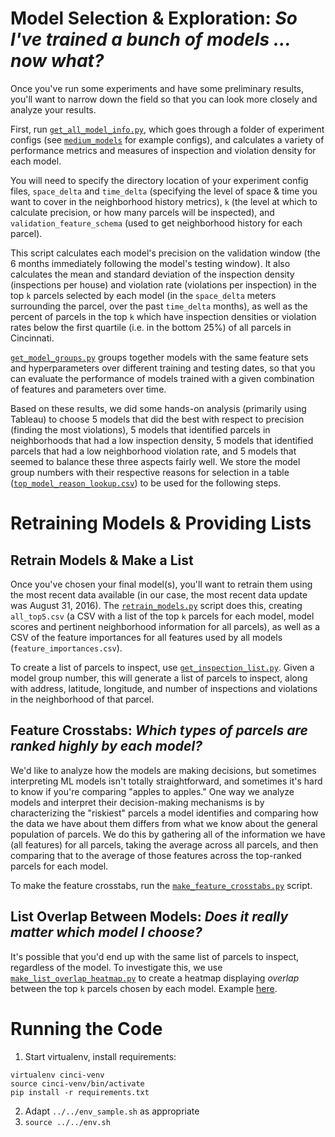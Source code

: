 # Model Selection & Exploration: **_So I've trained a bunch of models ... now what?_**
Once you've run some experiments and have some preliminary results, you'll 
want to narrow down the field so that you can look more closely and analyze 
your results. 

First, run [`get_all_model_info.py`](get_all_model_info.py), which goes through a folder of experiment
configs (see [`medium_models`](medium_models/) for example configs), and calculates
a variety of performance metrics and measures of inspection and violation density for each model.

You will need to specify the directory location of your experiment config files, `space_delta` 
and `time_delta` (specifying the level of space & time you want to cover in the neighborhood
history metrics), `k` (the level at which to calculate precision, or how many parcels
will be inspected), and `validation_feature_schema` (used to get neighborhood history
for each parcel).

This script calculates each model's precision on the validation window (the 6 months 
immediately following the model's testing window). It also calculates the mean and 
standard deviation of the inspection density (inspections per house) and violation 
rate (violations per inspection) in the top `k` parcels selected by each model
(in the `space_delta` meters surrounding the parcel, over the past `time_delta` months),
as well as the percent of parcels in the top `k` which have inspection densities
or violation rates below the first quartile (i.e. in the bottom 25%) of all parcels
in Cincinnati.

[`get_model_groups.py`](get_model_groups.py) groups together models with the same 
feature sets and hyperparameters over different training and testing dates, so
that you can evaluate the performance of models trained with a given combination of 
features and parameters over time.

Based on these results, we did some hands-on analysis (primarily using Tableau)
to choose 5 models that did the best with respect to precision (finding the 
most violations), 5 models that identified parcels in neighborhoods that had a low
inspection density, 5 models that identified parcels that had a low
neighborhood violation rate, and 5 models that seemed to balance these three 
aspects fairly well. We store the model group numbers with their respective 
reasons for selection in a table ([`top_model_reason_lookup.csv`](top_model_reason_lookup.csv))
to be used for the following steps.

# Retraining Models & Providing Lists

## Retrain Models & Make a List
Once you've chosen your final model(s), you'll want to retrain them using 
the most recent data available (in our case, the most recent data update was August 31,
2016). The [`retrain_models.py`](retrain_models.py) script does this, creating
`all_top5.csv` (a CSV with a list of the top `k` parcels for each model, 
model scores and pertinent neighborhood information for all parcels), as well as a CSV of the 
feature importances for all features used by all models (`feature_importances.csv`).

To create a list of parcels to inspect, use [`get_inspection_list.py`](get_inspection_list.py). 
Given a model group number, this will generate a list of parcels to inspect, 
along with address, latitude, longitude, and number of inspections and violations in 
the neighborhood of that parcel.

## Feature Crosstabs: **_Which types of parcels are ranked highly by each model?_**
We'd like to analyze how the models are making decisions, but sometimes 
interpreting ML models isn't totally straightforward, and sometimes it's 
hard to know if you're comparing "apples to apples." One way we analyze models
and interpret their decision-making mechanisms is by characterizing the 
"riskiest" parcels a model identifies and comparing how the data we have about
them differs from what we know about the general population of parcels. We do
this by gathering all of the information we have (all features) for all 
parcels, taking the average across all parcels, and then comparing that to
the average of those features across the top-ranked parcels for each model.  

To make the feature crosstabs, run the [`make_feature_crosstabs.py`](make_feature_crosstabs.py)
script.

## List Overlap Between Models: **_Does it really matter which model I choose?_**
It's possible that you'd end up with the same list of parcels to inspect, 
regardless of the model. To investigate this, we use [`make_list_overlap_heatmap.py`](make_list_overlap_heatmap.py)
to create a heatmap displaying *overlap* between the top `k` parcels chosen 
by each model. Example [here](list_overlap_heatmap.png).
 

# Running the Code 
1. Start virtualenv, install requirements:
```
virtualenv cinci-venv
source cinci-venv/bin/activate
pip install -r requirements.txt
```
2. Adapt `../../env_sample.sh` as appropriate
3. `source ../../env.sh` 

